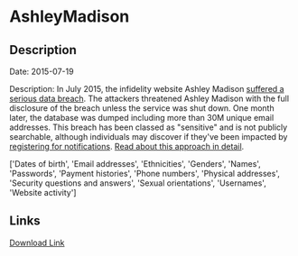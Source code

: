 # AshleyMadison

## Description

Date: 2015-07-19

Description:
In July 2015, the infidelity website Ashley Madison <a href="http://krebsonsecurity.com/2015/07/online-cheating-site-ashleymadison-hacked/" target="_blank" rel="noopener">suffered a serious data breach</a>. The attackers threatened Ashley Madison with the full disclosure of the breach unless the service was shut down. One month later, the database was dumped including more than 30M unique email addresses. This breach has been classed as &quot;sensitive&quot; and is not publicly searchable, although individuals may discover if they've been impacted by <a href="https://haveibeenpwned.com/NotifyMe">registering for notifications</a>. <a href="http://www.troyhunt.com/2015/07/heres-how-im-going-to-handle-ashley.html" target="_blank" rel="noopener">Read about this approach in detail</a>.


['Dates of birth', 'Email addresses', 'Ethnicities', 'Genders', 'Names', 'Passwords', 'Payment histories', 'Phone numbers', 'Physical addresses', 'Security questions and answers', 'Sexual orientations', 'Usernames', 'Website activity']

## Links

[Download Link](https://link-to.net/1229997/644.3696082811626/dynamic/?r=YXNobGV5bWFkaXNvbi5jb20=)